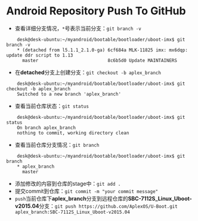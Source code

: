 # Android Repository Push To GitHub* 查看详细分支情况，`*`号表示当前分支：`git branch -v````shell    desk@desk-ubuntu:~/myandroid/bootable/bootloader/uboot-imx$ git branch -v    * (detached from l5.1.1_2.1.0-ga) 6cf684a MLK-11825 imx: mx6dqp: update ddr script to 1.13      master                          8c6b5d0 Update MAINTAINERS```* 在**detached**分支上创建分支：`git checkout -b aplex_branch````shell    desk@desk-ubuntu:~/myandroid/bootable/bootloader/uboot-imx$ git checkout -b aplex_branch    Switched to a new branch 'aplex_branch'```* 查看当前仓库状态：`git status````    desk@desk-ubuntu:~/myandroid/bootable/bootloader/uboot-imx$ git status    On branch aplex_branch    nothing to commit, working directory clean```* 查看当前仓库分支情况：`git branch````    desk@desk-ubuntu:~/myandroid/bootable/bootloader/uboot-imx$ git branch    * aplex_branch      master```* 添加修改的内容到仓库的stage中：`git add .`* 提交commit到仓库：`git commit -m "your commit message"`* `push`当前仓库下**aplex_branch**分支到远程仓库的**SBC-7112S_Linux_Uboot-v2015.04**分支：`git push https://github.com/AplexOS/U-Boot.git aplex_branch:SBC-7112S_Linux_Uboot-v2015.04`